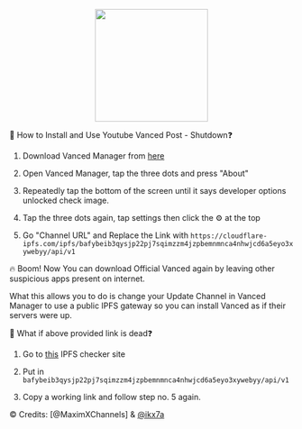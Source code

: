 <div align="center">

[<img src="" width="200" height="auto">](https://github.com/ikx7a)


</div>

🤔 How to Install and Use Youtube Vanced Post - Shutdown❓

1. Download Vanced Manager from [here]()

2. Open Vanced Manager, tap the three dots and press "About"

3. Repeatedly tap the bottom of the screen until it says developer options unlocked check image.

4. Tap the three dots again, tap settings then click the ⚙️ at the top

5. Go "Channel URL" and Replace the Link with `https://cloudflare-ipfs.com/ipfs/bafybeib3qysjp22pj7sqimzzm4jzpbemnmnca4nhwjcd6a5eyo3xywebyy/api/v1`

🔥 Boom! Now You can download Official Vanced again by leaving other suspicious apps present on internet.

What this allows you to do is change your Update Channel in Vanced Manager to use a public IPFS gateway so you can install Vanced as if their servers were up.

🤔 What if above provided link is dead❓

1. Go to [this](https://natoboram.gitlab.io/public-gateway-cacher) IPFS checker site

2. Put in `bafybeib3qysjp22pj7sqimzzm4jzpbemnmnca4nhwjcd6a5eyo3xywebyy/api/v1`

3. Copy a working link and follow step no. 5 again. 

©️ Credits: [@MaximXChannels] & [@ikx7a]()




